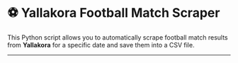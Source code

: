# ⚽ Yallakora Football Match Scraper

This Python script allows you to automatically scrape football match results from **Yallakora** for a specific date and save them into a CSV file.

---
